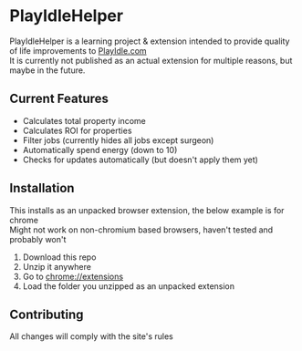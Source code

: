 # PlayIdleHelper

PlayIdleHelper is a learning project & extension intended to provide quality of life improvements to [PlayIdle.com](https://www.playidle.com/)  
It is currently not published as an actual extension for multiple reasons, but maybe in the future.

## Current Features

- Calculates total property income
- Calculates ROI for properties
- Filter jobs (currently hides all jobs except surgeon)
- Automatically spend energy (down to 10)
- Checks for updates automatically (but doesn't apply them yet)

## Installation

This installs as an unpacked browser extension, the below example is for chrome  
Might not work on non-chromium based browsers, haven't tested and probably won't

1. Download this repo
2. Unzip it anywhere
3. Go to [chrome://extensions](chrome://extensions)
4. Load the folder you unzipped as an unpacked extension

## Contributing

All changes will comply with the site's rules
